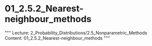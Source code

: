 # 01_2.5.2_Nearest-neighbour_methods

"""
Lecture: 2_Probability_Distributions/2.5_Nonparametric_Methods
Content: 01_2.5.2_Nearest-neighbour_methods
"""


